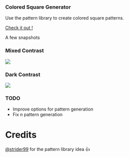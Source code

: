 ### Colored Square Generator
Use the pattern library to create colored square patterns.

[Check it out !](https://abhisekp.github.io/Color-Pattern-Generator/)

A few snapshots

### Mixed Contrast
![](http://i.imgur.com/NRrdIDX.png)

### Dark Contrast
![](http://i.imgur.com/9EVh6D8.png)

### TODO
- Improve options for pattern generation
- Fix n pattern generation

# Credits
[@strider99](https://github.com/strider99) for the pattern library idea :+1:
